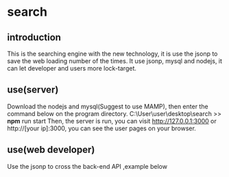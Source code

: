 # search
## introduction 

This is the searching engine with the new technology, it is use the jsonp to save the web loading number of the times. It use jsonp, mysql and nodejs, it can let developer and users more lock-target. 

## use(server)
Download the nodejs and mysql(Suggest to use MAMP), then enter the command below on the program directory.
C:\User\user\desktop\search >> **npm** run start 
Then, the server is run, you can visit http://127.0.0.1:3000 or http://[your ip]:3000, you can see the user pages on your browser. 

## use(web developer)
Use the jsonp to cross the back-end API ,example below
<script src=" http://[your ip]:3000 or http://127.0.0.1:3000 "></script>